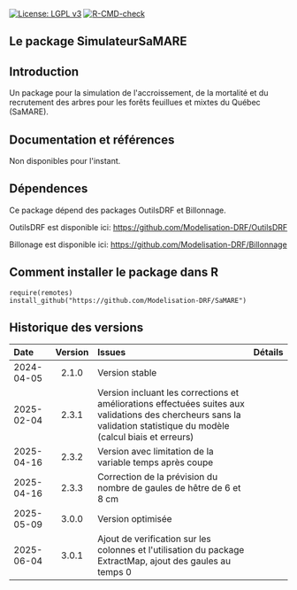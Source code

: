 [![License: LGPL v3](https://img.shields.io/badge/License-LGPL%20v3-blue.svg)](https://www.gnu.org/licenses/lgpl-3.0) [![R-CMD-check](https://github.com/Modelisation-DRF/SaMARE/actions/workflows/R-CMD-check.yaml/badge.svg)](https://github.com/Modelisation-DRF/SaMARE/actions/workflows/R-CMD-check.yaml)

## Le package SimulateurSaMARE

## Introduction
Un package pour la simulation de l'accroissement, de la mortalité et du recrutement des arbres pour les forêts feuillues et mixtes du Québec (SaMARE).


## Documentation et références
Non disponibles pour l'instant.

## Dépendences
Ce package dépend des packages OutilsDRF et Billonnage.

OutilsDRF est disponible ici: https://github.com/Modelisation-DRF/OutilsDRF

Billonage est disponible ici: https://github.com/Modelisation-DRF/Billonnage


## Comment installer le package dans R
```{r eval=FALSE, echo=FALSE, message=FALSE, warning=FALSE}
require(remotes)
install_github("https://github.com/Modelisation-DRF/SaMARE")
```

## Historique des versions
| Date |  Version  | Issues |      Détails     |
|:-----|:---------:|:-------|:-----------------|
| 2024-04-05 |	2.1.0 |		Version stable |
| 2025-02-04 |  2.3.1 |     Version incluant les corrections et améliorations effectuées suites aux validations des chercheurs sans la validation statistique du modèle (calcul biais et erreurs)
| 2025-04-16 |	2.3.2 |		Version avec limitation de la variable temps après coupe |
| 2025-04-16 |	2.3.3 |		Correction de la prévision du nombre de gaules de hêtre de 6 et 8 cm |
| 2025-05-09 |	3.0.0 |		Version optimisée |
| 2025-06-04 |	3.0.1 |		Ajout de verification sur les colonnes et l'utilisation du package ExtractMap, ajout des gaules au temps 0 |

